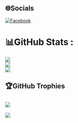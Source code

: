
## 🌐Socials
[![Facebook](https://img.shields.io/badge/Facebook-%231877F2.svg?logo=Facebook&logoColor=white)](https://facebook.com/https://www.facebook.com/profile.php?id=100022248663154) 
# 📊GitHub Stats :
![](https://github-readme-stats.vercel.app/api?username=BaoKhanh1233&theme=radical&hide_border=false&include_all_commits=false&count_private=true)<br/>
![](https://github-readme-streak-stats.herokuapp.com/?user=BaoKhanh1233&theme=radical&hide_border=false)<br/>
![](https://github-readme-stats.vercel.app/api/top-langs/?username=BaoKhanh1233&theme=radical&hide_border=false&include_all_commits=false&count_private=true&layout=compact)
## 🏆GitHub Trophies
![](https://github-trophies.vercel.app/?username=BaoKhanh1233&theme=radical&no-frame=false&no-bg=false&margin-w=4)
---
[![](https://visitcount.itsvg.in/api?id=BaoKhanh1233&icon=0&color=0)](https://visitcount.itsvg.in)




